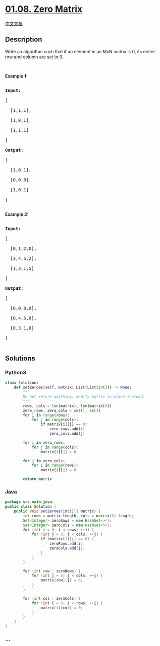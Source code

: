 # [01.08. Zero Matrix](https://leetcode-cn.com/problems/zero-matrix-lcci)

[中文文档](/lcci/01.08.Zero%20Matrix/README.md)

## Description

<p>Write an algorithm such that if an element in an MxN matrix is 0, its entire row and column are set to 0.</p>

<p>&nbsp;</p>

<p><strong>Example 1: </strong></p>

<pre>

<strong>Input: </strong>

[

  [1,1,1],

  [1,0,1],

  [1,1,1]

]

<strong>Output: </strong>

[

  [1,0,1],

  [0,0,0],

  [1,0,1]

]

</pre>

<p><strong>Example 2: </strong></p>

<pre>

<strong>Input: </strong>

[

  [0,1,2,0],

  [3,4,5,2],

  [1,3,1,5]

]

<strong>Output: </strong>

[

  [0,0,0,0],

  [0,4,5,0],

  [0,3,1,0]

]

</pre>

## Solutions

<!-- tabs:start -->

### **Python3**

```python
class Solution:
    def setZeroes(self, matrix: List[List[int]]) -> None:
        """
        Do not return anything, modify matrix in-place instead.
        """
        rows, cols = len(matrix), len(matrix[0])
        zero_rows, zero_cols = set(), set()
        for i in range(rows):
            for j in range(cols):
                if matrix[i][j] == 0:
                    zero_rows.add(i)
                    zero_cols.add(j)

        for i in zero_rows:
            for j in range(cols):
                matrix[i][j] = 0

        for j in zero_cols:
            for i in range(rows):
                matrix[i][j] = 0

        return matrix

```

### **Java**

```java
package src.main.java;
public class Solution {
    public void setZeroes(int[][] matrix) {
        int rows = matrix.length, cols = matrix[0].length;
        Set<Integer> zeroRows = new HashSet<>();
        Set<Integer> zeroCols = new HashSet<>();
        for (int i = 0; i < rows; ++i) {
            for (int j = 0; j < cols; ++j) {
                if (matrix[i][j] == 0) {
                    zeroRows.add(i);
                    zeroCols.add(j);
                }
            }
        }

        for (int row : zeroRows) {
            for (int j = 0; j < cols; ++j) {
                matrix[row][j] = 0;
            }
        }

        for (int col : zeroCols) {
            for (int i = 0; i < rows; ++i) {
                matrix[i][col] = 0;
            }
        }
    }
}
```

### **...**

```

```

<!-- tabs:end -->
